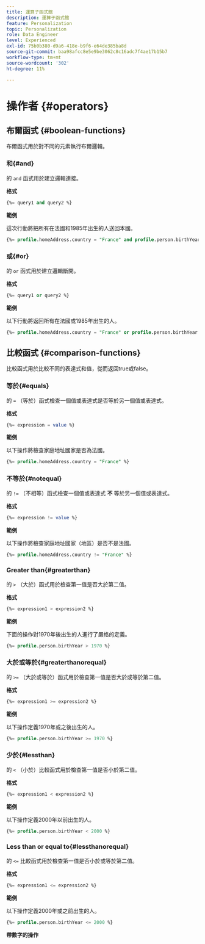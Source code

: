 ```yaml
---
title: 運算子函式館
description: 運算子函式館
feature: Personalization
topic: Personalization
role: Data Engineer
level: Experienced
exl-id: 75b0b380-d9a6-418e-b9f6-e64de385ba8d
source-git-commit: baa98afcc8e5e9be3062c8c16adc7f4ae17b15b7
workflow-type: tm+mt
source-wordcount: '302'
ht-degree: 11%

---
```


# 操作者 {#operators}

## 布爾函式 {#boolean-functions}

布爾函式用於對不同的元素執行布爾邏輯。

### 和{#and}

的 `and` 函式用於建立邏輯連接。

**格式**

```sql
{%= query1 and query2 %}
```

**範例**

這次行動將把所有在法國和1985年出生的人送回本國。

```sql
{%= profile.homeAddress.country = "France" and profile.person.birthYear = 1985 %}
```

### 或{#or}

的 `or` 函式用於建立邏輯斷開。

**格式**

```sql
{%= query1 or query2 %}
```

**範例**

以下行動將返回所有在法國或1985年出生的人。

```sql
{%= profile.homeAddress.country = "France" or profile.person.birthYear = 1985 %}
```

<!--
## Not{#not}

The `not` (or `!`) function is used to create a logical negation.

**Format**

```sql
not ({QUERY})
!({QUERY})
```

**Example**

The following operation will return all people who do not have their home country as Canada.

```sql
not (homeAddress.countryISO = "CA")
```
-->





## 比較函式 {#comparison-functions}

比較函式用於比較不同的表達式和值，從而返回true或false。

### 等於{#equals}

的 `=` （等於）函式檢查一個值或表達式是否等於另一個值或表達式。

**格式**

```sql
{%= expression = value %}
```

**範例**

以下操作將檢查家庭地址國家是否為法國。

```sql
{%= profile.homeAddress.country = "France" %}
```

### 不等於{#notequal}

的 `!=` （不相等）函式檢查一個值或表達式 **不** 等於另一個值或表達式。

**格式**

```sql
{%= expression != value %}
```

**範例**

以下操作將檢查家庭地址國家（地區）是否不是法國。

```sql
{%= profile.homeAddress.country != "France" %}
```

### Greater than{#greaterthan}

的 `>` （大於）函式用於檢查第一值是否大於第二值。

**格式**

```sql
{%= expression1 > expression2 %}
```

**範例**

下面的操作對1970年後出生的人進行了嚴格的定義。

```sql
{%= profile.person.birthYear > 1970 %}
```

### 大於或等於{#greaterthanorequal}

的 `>=` （大於或等於）函式用於檢查第一值是否大於或等於第二值。

**格式**

```sql
{%= expression1 >= expression2 %}
```

**範例**

以下操作定義1970年或之後出生的人。

```sql
{%= profile.person.birthYear >= 1970 %}
```

### 少於{#lessthan}

的 `<` （小於）比較函式用於檢查第一值是否小於第二值。

**格式**

```sql
{%= expression1 < expression2 %}
```

**範例**

以下操作定義2000年以前出生的人。

```sql
{%= profile.person.birthYear < 2000 %}
```

### Less than or equal to{#lessthanorequal}

的 `<=` 比較函式用於檢查第一值是否小於或等於第二值。

**格式**

```sql
{%= expression1 <= expression2 %}
```

**範例**

以下操作定義2000年或之前出生的人。

```sql
{%= profile.person.birthYear <= 2000 %}
```

**帶數字的操作**
